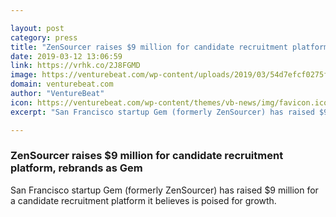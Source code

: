 ```yaml
---

layout: post
category: press
title: "ZenSourcer raises $9 million for candidate recruitment platform, rebrands as Gem"
date: 2019-03-12 13:06:59
link: https://vrhk.co/2J8FGMD
image: https://venturebeat.com/wp-content/uploads/2019/03/54d7efcf0275fb9cf4d71e388eb37e94.png?w=1200&strip=all
domain: venturebeat.com
author: "VentureBeat"
icon: https://venturebeat.com/wp-content/themes/vb-news/img/favicon.ico
excerpt: "San Francisco startup Gem (formerly ZenSourcer) has raised $9 million for a candidate recruitment platform it believes is poised for growth."

---
```


### ZenSourcer raises $9 million for candidate recruitment platform, rebrands as Gem

San Francisco startup Gem (formerly ZenSourcer) has raised $9 million for a candidate recruitment platform it believes is poised for growth.